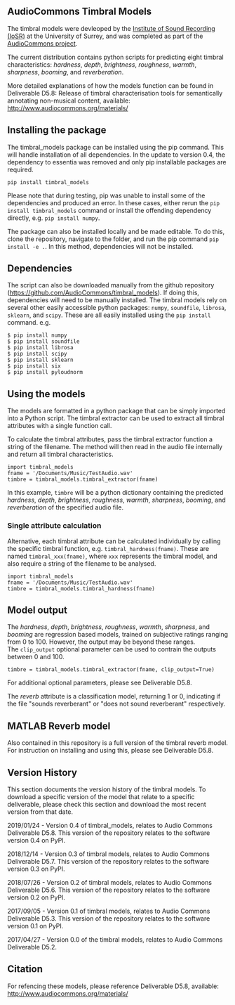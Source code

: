 ## AudioCommons Timbral Models
The timbral models were devleoped by the [Institute of Sound Recording (IoSR)](http://www.iosr.uk/AudioCommons/) at the University of Surrey, and was completed as part of the [AudioCommons project](https://www.audiocommons.org).  

The current distribution contains python scripts for predicting eight timbral characteristics: *hardness*, *depth*, *brightness*, *roughness*, *warmth*, *sharpness*, *booming*, and *reverberation*.  

More detailed explanations of how the models function can be found in Deliverable D5.8: Release of timbral characterisation tools for semantically annotating non-musical content, available: http://www.audiocommons.org/materials/


## Installing the package
The timbral_models package can be installed using the pip command.  This will handle installation of all dependencies.  In the update to version 0.4, the dependency to essentia was removed and only pip installable packages are required.
```
pip install timbral_models
```

Please note that during testing, pip was unable to install some of the dependencies and produced an error.  In these cases, either rerun the `pip install timbral_models` command or install the offending dependency directly, e.g. `pip install numpy`. 

The package can also be installed locally and be made editable.  To do this, clone the repository, navigate to the folder, and run the pip command `pip install -e .`.  In this method, dependencies will not be installed.
  

## Dependencies
The script can also be downloaded manually from the github repository (https://github.com/AudioCommons/timbral_models).  If doing this, dependencies will need to be manually installed.  The timbral models rely on several other easily accessible python packages: `numpy`, `soundfile`, `librosa`, `sklearn`, and `scipy`.  These are all easily installed using the `pip install` command.  e.g.
```
$ pip install numpy
$ pip install soundfile
$ pip install librosa
$ pip install scipy
$ pip install sklearn
$ pip install six
$ pip install pyloudnorm   
```


## Using the models
The models are formatted in a python package that can be simply imported into a Python script.
The timbral extractor can be used to extract all timbral attributes with a single function call.

To calculate the timbral attributes, pass the timbral extractor function a string of the filename.  The method will then read in the audio file internally and return all timbral characteristics.
```
import timbral_models
fname = '/Documents/Music/TestAudio.wav'
timbre = timbral_models.timbral_extractor(fname)
```
In this example, `timbre` will be a python dictionary containing the predicted *hardness*, *depth*, *brightness*, *roughness*, *warmth*, *sharpness*, *booming*, and *reverberation* of the specified audio file.  


### Single attribute calculation

Alternative, each timbral attribute can be calculated individually by calling the specific timbral function, e.g. `timbral_hardness(fname)`.
These are named `timbral_xxx(fname)`, where `xxx` represents the timbral model, and also require a string of the filename to be analysed.
```
import timbral_models
fname = '/Documents/Music/TestAudio.wav'
timbre = timbral_models.timbral_hardness(fname)
```


## Model output
The *hardness*, *depth*, *brightness*, *roughness*, *warmth*, *sharpness*, and *booming* are regression based models, trained on subjective ratings ranging from 0 to 100.  However, the output may be beyond these ranges.   
The `clip_output` optional parameter can be  used to contrain the outputs between 0 and 100.
```
timbre = timbral_models.timbral_extractor(fname, clip_output=True)
```   
For additional optional parameters, please see Deliverable D5.8.

The *reverb* attribute is a classification model, returning 1 or 0, indicating if the file "sounds reverberant" or "does not sound reverberant" respectively.


## MATLAB Reverb model
Also contained in this repository is a full version of the timbral reverb model.  For instruction on installing and using this, please see Deliverable D5.8.

## Version History
This section documents the version history of the timbral models.  To download a specific version of the model that relate to a specific deliverable, please check this section and download the most recent version from that date.

2019/01/24 - Version 0.4 of timbral_models, relates to Audio Commons Deliverable D5.8.  This version of the repository relates to the software version 0.4 on PyPI.

2018/12/14 - Version 0.3 of timbral models, relates to Audio Commons Deliverable D5.7. This version of the repository relates to the software version 0.3 on PyPI.

2018/07/26 - Version 0.2 of timbral models, relates to Audio Commons Deliverable D5.6.  This version of the repository relates to the software version 0.2 on PyPI. 

2017/09/05 - Version 0.1 of timbral models, relates to Audio Commons Deliverable D5.3.  This version of the repository relates to the software version 0.1 on PyPI.

2017/04/27 - Version 0.0 of the timbral models, relates to Audio Commons Deliverable D5.2. 


## Citation
For refencing these models, please reference Deliverable D5.8, available: http://www.audiocommons.org/materials/